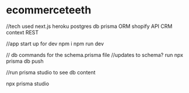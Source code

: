 # ecommerceteeth
//tech used
next.js
heroku
postgres db 
prisma ORM 
shopify API CRM 
context
REST

//app start up for dev
npm i
npm run dev 


// db commands for the schema.prisma file
//updates to schema? run
npx prisma db push

//run prisma studio to see db content 

npx prisma studio